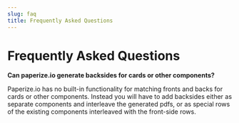 ```yaml
---
slug: faq
title: Frequently Asked Questions
---
```


# Frequently Asked Questions

**Can paperize.io generate backsides for cards or other components?**

Paperize.io has no built-in functionality for matching fronts and backs for cards or other components. Instead you will have to add backsides either as separate components and interleave the generated pdfs, or as special rows of the existing components interleaved with the front-side rows.
